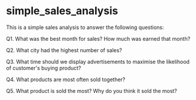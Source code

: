 # simple_sales_analysis

This is a simple sales analysis to answer the following questions:

Q1. What was the best month for sales? How much was earned that month?

Q2. What city had the highest number of sales?

Q3. What time should we display advertisements to maximise the likelihood of customer's buying product?

Q4. What products are most often sold together?

Q5. What product is sold the most? Why do you think it sold the most?
